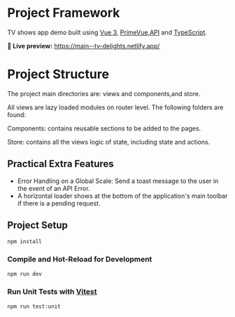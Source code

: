 # Project Framework

TV shows app demo built using [Vue 3](https://github.com/vuejs/core), [PrimeVue](https://primevue.org/),[API](https://www.tvmaze.com/api) and [TypeScript](https://github.com/microsoft/TypeScript).
<br>

**🍿 Live preview:** https://main--tv-delights.netlify.app/

# Project Structure
The project main directories are: views and components,and store.

All views are lazy loaded modules on router level.
The following folders are found:

Components: contains reusable sections to be added to the pages.

Store: contains all the views logic of state, including state and actions.

## Practical Extra Features

- Error Handling on a Global Scale: Send a toast message to the user in the event of an API Error.
- A horizontal loader shows at the bottom of the application's main toolbar if there is a pending request.

## Project Setup

```sh
npm install
```

### Compile and Hot-Reload for Development

```sh
npm run dev
```

### Run Unit Tests with [Vitest](https://vitest.dev/)

```sh
npm run test:unit
```